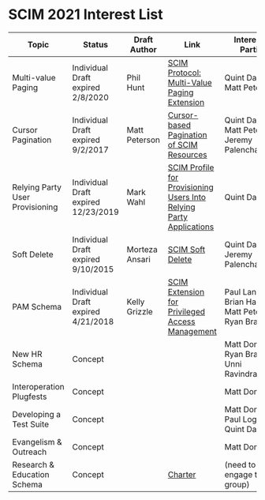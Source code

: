 # SCIM 2021 Interest List


| Topic          | Status     | Draft Author  | Link    | Interested Parties               |
| --- | --- | --- | --- | --- |
| Multi-value Paging |	Individual Draft expired 2/8/2020 |	Phil Hunt  | [SCIM Protocol: Multi-Value Paging Extension](https://tools.ietf.org/id/draft-hunt-scim-mv-paging-00.html)	| Quint Daenen<br/>Matt Peterson |
|Cursor Pagination | Individual Draft expired 9/2/2017| Matt Peterson | [Cursor-based Pagination of SCIM Resources](https://tools.ietf.org/html/draft-peterson-scim-cursor-pagination-00) |Quint Daenen<br/>Matt Peterson<br/>Jeremy Palenchar|
|Relying Party User Provisioning |Individual Draft expired 12/23/2019|Mark Wahl|[SCIM Profile for Provisioning Users Into Relying Party Applications](https://tools.ietf.org/id/draft-wahl-scim-profile-00.html)| Quint Daenen|
|Soft Delete|Individual Draft expired 9/10/2015|Morteza Ansari|[SCIM Soft Delete](https://tools.ietf.org/html/draft-ansari-scim-soft-delete-00)|Quint Daenen<br/>Jeremy Palenchar<br/>|
|PAM Schema|Individual Draft expired 4/21/2018|Kelly Grizzle|[SCIM Extension for Privileged Access Management](https://tools.ietf.org/html/draft-grizzle-scim-pam-ext-01)|Paul Lanzi<br/>Brian Hanrahan<br/>Matt Peterson<br/>Ryan Bradley|
|New HR Schema|Concept|||Matt Domsch<br/>Ryan Bradley<br/>Unni Ravindranathan<br/>|
|Interoperation Plugfests |Concept|||Matt Domsch|
|Developing a Test Suite |Concept|||Matt Domsch<br/>Paul Logston<br/>Quint Daenen<br/>|
|Evangelism & Outreach|Concept|||Matt Domsch|
|Research & Education Schema|Concept||[Charter](https://wiki.refeds.org/display/STAN/SCIM+Extensions+subcommittee)|(need to engage this group)|